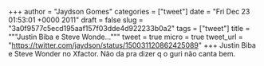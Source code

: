 
+++
author = "Jaydson Gomes"
categories = ["tweet"]
date = "Fri Dec 23 01:53:01 +0000 2011"
draft = false
slug = "3a0f9577c5ecd195aaf157f03dde4d922233b0a2"
tags = ["tweet"]
title = """Justin Biba e Steve Wonde..."""
tweet = true
micro = true
tweet_url = "https://twitter.com/jaydson/status/150031120862425089"
+++
Justin Biba e Steve Wonder no Xfactor. Não da pra dizer q o guri não canta bem.
